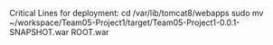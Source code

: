 Critical Lines for deployment:
cd /var/lib/tomcat8/webapps
sudo mv ~/workspace/Team05-Project1/target/Team05-Project1-0.0.1-SNAPSHOT.war ROOT.war


